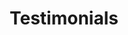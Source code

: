 ---
templateKey: testimonials
title: Testimonials
testimonialList:
  - author: Jane Smith 1
    description: I enjoy Jess’s classes 1 …
  - author: Jane Smith 2
    description: I enjoy Jess’s classes 2…
  - author: Jane Smith 3
    description: I enjoy Jess’s classes 3 …
---